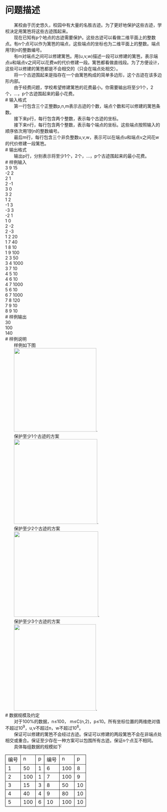 <div id="pcont1" style="margin-top:20px; display:block;">

# 问题描述

<div class="pdcont">　　某校由于历史悠久，校园中有大量的名胜古迹。为了更好地保护这些古迹，学校决定用篱笆将这些古迹围起来。<br/>
　　现在已知有p个地点的古迹需要保护。这些古迹可以看做二维平面上的整数点。有n个点可以作为篱笆的端点，这些端点的坐标也为二维平面上的整数。端点用1到n的整数编号。<br/>
　　有m对端点之间可以修建篱笆。用(u,v,w)描述一段可以修建的篱笆，表示端点u和端点v之间可以花费w的代价修建一段。篱笆都看做直线段。为了方便设计，这些可以修建的篱笆都是不会相交的（只会在端点处相交）。<br/>
　　将一个古迹围起来是指存在一个由篱笆构成的简单多边形，这个古迹在该多边形内部。<br/>
　　由于经费问题，学校希望修建篱笆的花费最小。你需要输出将至少1个，2个，…，p个古迹围起来的最小花费。</div>
# 输入格式

<div class="pdcont">　　第一行包含三个正整数p,n,m表示古迹的个数，端点个数和可以修建的篱笆条数。<br/>
　　接下来p行，每行包含两个整数，表示每个古迹的坐标。<br/>
　　接下来n行，每行包含两个整数，表示每个端点的坐标。这些端点按照输入的顺序依次用1到n的整数编号。<br/>
　　最后m行，每行包含三个非负整数u,v,w，表示可以在端点u和端点v之间花w的代价修建一段篱笆。</div>
# 输出格式

<div class="pdcont">　　输出p行，分别表示将至少1个，2个，…，p个古迹围起来的最小花费。</div>
# 样例输入

<div class="pddata">3 9 15<br/>
-2 2<br/>
2 1<br/>
2 -1<br/>
3 0<br/>
3 2<br/>
1 2<br/>
-1 3<br/>
-3 3<br/>
-2 1<br/>
1 0<br/>
2 -2<br/>
2 -3<br/>
1 2 20<br/>
1 7 40<br/>
1 8 10<br/>
1 9 100<br/>
2 3 50<br/>
3 4 1000<br/>
3 7 10<br/>
4 5 10<br/>
4 6 10<br/>
4 7 1000<br/>
5 6 10<br/>
6 7 1000<br/>
7 8 120<br/>
7 9 10<br/>
8 9 10</div>
# 样例输出

<div class="pddata">30<br/>
100<br/>
140</div>
# 样例说明

<div class="pdcont">　　样例如下图<br/>
　　<img width="265" height="268" src="source/tsinsen/A1385/img/aHR0cDovL3d3dy50c2luc2VuLmNvbS9SZXF1aXJlRmlsZS5kbz9maWQ9R3FNNTZBYm0=.do"/>.<br/>
　　保护至少1个古迹的方案<br/>
　　<img width="268" height="272" src="source/tsinsen/A1385/img/aHR0cDovL3d3dy50c2luc2VuLmNvbS9SZXF1aXJlRmlsZS5kbz9maWQ9OVFNUTNybWg=.do"/>.<br/>
　　保护至少2个古迹的方案<br/>
　　<img width="271" height="274" src="source/tsinsen/A1385/img/aHR0cDovL3d3dy50c2luc2VuLmNvbS9SZXF1aXJlRmlsZS5kbz9maWQ9ODZiQTdiSHI=.do"/>.<br/>
　　保护至少3个古迹的方案<br/>
　　<img width="264" height="277" src="source/tsinsen/A1385/img/aHR0cDovL3d3dy50c2luc2VuLmNvbS9SZXF1aXJlRmlsZS5kbz9maWQ9QTRmVEE1N0w=.do"/>.</div>
# 数据规模及约定

<div class="pdcont">　　对于100%的数据，n≤100， m≤C(n,2)，p≤10。所有坐标位置的两维绝对值不超过10<sup>9</sup>，u,v不超过n，w不超过10<sup>6</sup>。<br/>
　　保证可以修建的篱笆不会经过古迹。保证可以修建的两段篱笆不会在非端点处相交或重合。保证至少存在一种方案可以包围所有古迹。保证n个点互不相同。<br/>
　　具体每组数据的规模如下<br/>
<table cellspacing="0" cellpadding="2px" style="border-collapse:collapse;" class="table table-striped table-horver"><tbody><tr style="border:solid 1.0pt"><td valign="top" style="border:solid 1.0pt">编号<br/>
</td><td valign="top" style="border:solid 1.0pt">n<br/>
</td><td valign="top" style="border:solid 1.0pt">p<br/>
</td><td valign="top" style="border:solid 1.0pt">编号<br/>
</td><td valign="top" style="border:solid 1.0pt">n<br/>
</td><td valign="top" style="border:solid 1.0pt">p<br/>
</td></tr><tr style="border:solid 1.0pt"><td valign="top" style="border:solid 1.0pt">1<br/>
</td><td valign="top" style="border:solid 1.0pt">50<br/>
</td><td valign="top" style="border:solid 1.0pt">1<br/>
</td><td valign="top" style="border:solid 1.0pt">6<br/>
</td><td valign="top" style="border:solid 1.0pt">100<br/>
</td><td valign="top" style="border:solid 1.0pt">8<br/>
</td></tr><tr style="border:solid 1.0pt"><td valign="top" style="border:solid 1.0pt">2<br/>
</td><td valign="top" style="border:solid 1.0pt">100<br/>
</td><td valign="top" style="border:solid 1.0pt">1<br/>
</td><td valign="top" style="border:solid 1.0pt">7<br/>
</td><td valign="top" style="border:solid 1.0pt">100<br/>
</td><td valign="top" style="border:solid 1.0pt">9<br/>
</td></tr><tr style="border:solid 1.0pt"><td valign="top" style="border:solid 1.0pt">3<br/>
</td><td valign="top" style="border:solid 1.0pt">15<br/>
</td><td valign="top" style="border:solid 1.0pt">3<br/>
</td><td valign="top" style="border:solid 1.0pt">8<br/>
</td><td valign="top" style="border:solid 1.0pt">50<br/>
</td><td valign="top" style="border:solid 1.0pt">10<br/>
</td></tr><tr style="border:solid 1.0pt"><td valign="top" style="border:solid 1.0pt">4<br/>
</td><td valign="top" style="border:solid 1.0pt">40<br/>
</td><td valign="top" style="border:solid 1.0pt">4<br/>
</td><td valign="top" style="border:solid 1.0pt">9<br/>
</td><td valign="top" style="border:solid 1.0pt">80<br/>
</td><td valign="top" style="border:solid 1.0pt">10<br/>
</td></tr><tr style="border:solid 1.0pt"><td valign="top" style="border:solid 1.0pt">5<br/>
</td><td valign="top" style="border:solid 1.0pt">100<br/>
</td><td valign="top" style="border:solid 1.0pt">6<br/>
</td><td valign="top" style="border:solid 1.0pt">10<br/>
</td><td valign="top" style="border:solid 1.0pt">100<br/>
</td><td valign="top" style="border:solid 1.0pt">10<br/>
</td></tr></tbody></table></div>

</div>
